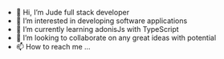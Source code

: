 - 👋 Hi, I’m Jude full stack developer
- 👀 I’m interested in developing software applications
- 🌱 I’m currently learning adonisJs with TypeScript
- 💞️ I’m looking to collaborate on any great ideas with potential 
- 📫 How to reach me ...

<!---
jude4/jude4 is a ✨ special ✨ repository because its `README.md` (this file) appears on your GitHub profile.
You can click the Preview link to take a look at your changes.
--->
